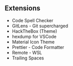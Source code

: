## Extensions

- Code Spell Checker
- GitLens - Git supercharged
- HackTheBox (Theme)
- hexdump for VSCode
- Material Icon Theme
- Prettier - Code Formatter
- Remote - WSL
- Trailing Spaces

